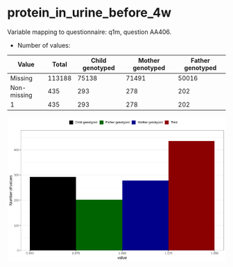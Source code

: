 # protein_in_urine_before_4w
Variable mapping to questionnaire: q1m, question AA406.
- Number of values:

| Value | Total | Child genotyped | Mother genotyped | Father genotyped |
| ----- | ----- | --------------- | ---------------- | ---------------- |
| Missing | 113188 | 75138 | 71491 | 50016 |
| Non-missing | 435 | 293 | 278 | 202 |
| 1 | 435 | 293 | 278 | 202 |



![](protein_in_urine_before_4w_n.png)



